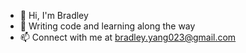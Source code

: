 - 👋 Hi, I'm Bradley
- 🚀 Writing code and learning along the way
- 📫 Connect with me at [bradley.yang023@gmail.com](mailto:bradley.yang023@gmail.com)

